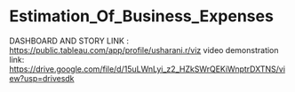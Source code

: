 # Estimation_Of_Business_Expenses
DASHBOARD AND STORY LINK :  https://public.tableau.com/app/profile/usharani.r/viz
video demonstration link: https://drive.google.com/file/d/15uLWnLyi_z2_HZkSWrQEKiWnptrDXTNS/view?usp=drivesdk
